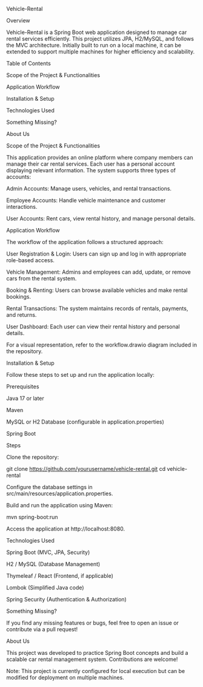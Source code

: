 Vehicle-Rental

Overview

Vehicle-Rental is a Spring Boot web application designed to manage car rental services efficiently. This project utilizes JPA, H2/MySQL, and follows the MVC architecture. Initially built to run on a local machine, it can be extended to support multiple machines for higher efficiency and scalability.

Table of Contents

Scope of the Project & Functionalities

Application Workflow

Installation & Setup

Technologies Used

Something Missing?

About Us

Scope of the Project & Functionalities

This application provides an online platform where company members can manage their car rental services. Each user has a personal account displaying relevant information. The system supports three types of accounts:

Admin Accounts: Manage users, vehicles, and rental transactions.

Employee Accounts: Handle vehicle maintenance and customer interactions.

User Accounts: Rent cars, view rental history, and manage personal details.

Application Workflow

The workflow of the application follows a structured approach:

User Registration & Login: Users can sign up and log in with appropriate role-based access.

Vehicle Management: Admins and employees can add, update, or remove cars from the rental system.

Booking & Renting: Users can browse available vehicles and make rental bookings.

Rental Transactions: The system maintains records of rentals, payments, and returns.

User Dashboard: Each user can view their rental history and personal details.

For a visual representation, refer to the workflow.drawio diagram included in the repository.

Installation & Setup

Follow these steps to set up and run the application locally:

Prerequisites

Java 17 or later

Maven

MySQL or H2 Database (configurable in application.properties)

Spring Boot

Steps

Clone the repository:

git clone https://github.com/yourusername/vehicle-rental.git
cd vehicle-rental

Configure the database settings in src/main/resources/application.properties.

Build and run the application using Maven:

mvn spring-boot:run

Access the application at http://localhost:8080.

Technologies Used

Spring Boot (MVC, JPA, Security)

H2 / MySQL (Database Management)

Thymeleaf / React (Frontend, if applicable)

Lombok (Simplified Java code)

Spring Security (Authentication & Authorization)

Something Missing?

If you find any missing features or bugs, feel free to open an issue or contribute via a pull request!

About Us

This project was developed to practice Spring Boot concepts and build a scalable car rental management system. Contributions are welcome!

Note: This project is currently configured for local execution but can be modified for deployment on multiple machines.
